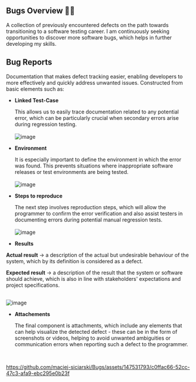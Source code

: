 ## **Bugs Overview** 🐞❌ 

A collection of previously encountered defects on the path towards transitioning to a software testing career. I am continuously seeking opportunities to discover more software bugs, which helps in further developing my skills.

## **Bug Reports**

Documentation that makes defect tracking easier, enabling developers to more effectively and quickly address unwanted issues. Constructed from basic elements such as:

- **Linked Test-Case**
  
   This allows us to easily trace documentation related to any potential error, which can be particularly crucial when secondary errors arise during regression testing.<br>
   <br>
  ![image](https://github.com/maciej-siciarski/Bugs/assets/147531793/ef39015e-cb0d-47fe-b855-a748df84a60c)
  

 - **Environment**
  
    It is especially important to define the environment in which the error was found. This prevents situations where inappropriate software releases or test environments are being tested.<br>
    <br>
    ![image](https://github.com/maciej-siciarski/Bugs/assets/147531793/67aae6d4-ae96-4d75-8865-c5a1a70b750b)

  - **Steps to reproduce**
   
    The next step involves reproduction steps, which will allow the programmer to confirm the error verification and also assist testers in documenting errors during potential manual regression tests.<br>
    <br>
    ![image](https://github.com/maciej-siciarski/Bugs/assets/147531793/e6e1f33c-cf65-4d55-8c5f-b339d2274de4)

- **Results**  

  
**Actual result** →  a description of the actual but undesirable behaviour of the system, which by its definition is considered as a defect.


**Expected result** →  a description of the result that the system or software should achieve, which is also in line with stakeholders' expectations and project specifications.<br>
<br>

![image](https://github.com/maciej-siciarski/Bugs/assets/147531793/d9df7e88-92e5-496f-a2d1-70610990ef9e)


- **Attachements**
  
  The final component is attachments, which include any elements that can help visualize the detected defect - these can be in the form of screenshots or videos, helping to avoid unwanted ambiguities or communication errors when reporting such a defect to the programmer.<br>
<br>


https://github.com/maciej-siciarski/Bugs/assets/147531793/c0ffac66-52cc-47c3-afa9-ebc295e0b23f

